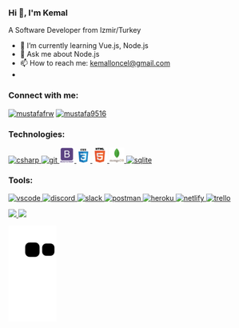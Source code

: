 ### Hi 👋, I'm Kemal

A Software Developer from Izmir/Turkey

- 🌱 I’m currently learning Vue.js, Node.js
- 💬 Ask me about Node.js
- 📫 How to reach me: kemalloncel@gmail.com
- 
### Connect with me:

<p align="left">
<a href="https://www.linkedin.com/in/kemaloncell/" rel="nofollow"><img align="center" src="https://camo.githubusercontent.com/b0d679e1e6f51de0daaaf64a827865ef3884b73b1902a3a42dc42dc56f925b1d/68747470733a2f2f76656c616e6f76617363756c61722e636f6d2f77702d636f6e74656e742f75706c6f6164732f323032302f30362f4c696e6b6564496e2e706e67" alt="mustafafrw" height="30" width="30" data-canonical-src="https://velanovascular.com/wp-content/uploads/2020/06/LinkedIn.png" style="max-width: 100%;"></a>
<a href="https://www.instagram.com/kemaloncell" rel="nofollow"><img align="center" src="https://camo.githubusercontent.com/c5c19c5a327e7adb30fe7f40b2a4e30433355e27dd48fb0393bc589412c25496/68747470733a2f2f75706c6f61642e77696b696d656469612e6f72672f77696b6970656469612f636f6d6d6f6e732f7468756d622f652f65372f496e7374616772616d5f6c6f676f5f323031362e7376672f3132303070782d496e7374616772616d5f6c6f676f5f323031362e7376672e706e67" alt="mustafa9516" height="30" width="30" data-canonical-src="https://upload.wikimedia.org/wikipedia/commons/thumb/e/e7/Instagram_logo_2016.svg/1200px-Instagram_logo_2016.svg.png" style="max-width: 100%;"></a>
</p>

### Technologies:
<p align="left"> 
<!-- <a href="https://developer.mozilla.org/en-US/docs/Web/JavaScript" rel="nofollow"> <img src="https://raw.githubusercontent.com/devicons/devicon/master/icons/javascript/javascript-original.svg" alt="javascript" width="30" height="30" style="max-width: 100%;"> </a> 
<a href="https://vuejs.org/" rel="nofollow"> <img src="https://raw.githubusercontent.com/devicons/devicon/master/icons/vuejs/vuejs-original-wordmark.svg" alt="vuejs" width="30" height="30" style="max-width: 100%;"> </a> -->
<!-- <a href="https://nuxtjs.org/" rel="nofollow"> <img src="https://camo.githubusercontent.com/f12c0a3b62012952e42b55631e2256b1f3f13ee799699d916ec37a589664805e/68747470733a2f2f64333377756272666b69306c36382e636c6f756466726f6e742e6e65742f366666333465633837363033313862393938383865653462373564316532363531373061383462392f36343739632f6c6f676f732f6e7578742e737667" alt="nuxtjs" width="30" height="30" data-canonical-src="https://d33wubrfki0l68.cloudfront.net/6ff34ec8760318b99888ee4b75d1e265170a84b9/6479c/logos/nuxt.svg" style="max-width: 100%;"> </a> -->
<!-- <a href="https://vuetifyjs.com/" rel="nofollow"> <img src="https://camo.githubusercontent.com/87e2c2c9dfa5c02dd478e3e6ea6a145aeaf22a8ecc9882f568cb8edb8810a0ae/68747470733a2f2f63646e2e767565746966796a732e636f6d2f646f63732f696d616765732f6c6f676f732f767565746966792d6c6f676f2d6461726b2d61746f6d2e737667" alt="vuetify" width="30" height="30" data-canonical-src="https://cdn.vuetifyjs.com/docs/images/logos/vuetify-logo-dark-atom.svg" style="max-width: 100%;"> </a> -->
<a href="https://docs.microsoft.com/en-us/dotnet/csharp/" rel="nofollow"> <img src="https://camo.githubusercontent.com/e5f1cbf59a8752f8a31ba28ea3b788daf4c188a84870865acfc16c5567bfd5ce/68747470733a2f2f7365656b6c6f676f2e636f6d2f696d616765732f432f632d73686172702d632d6c6f676f2d303246313737313442412d7365656b6c6f676f2e636f6d2e706e67" alt="csharp" width="27" height="30" data-canonical-src="https://seeklogo.com/images/C/c-sharp-c-logo-02F17714BA-seeklogo.com.png" style="max-width: 100%;"> </a>
<a href="https://git-scm.com/" rel="nofollow"> <img src="https://camo.githubusercontent.com/fbfcb9e3dc648adc93bef37c718db16c52f617ad055a26de6dc3c21865c3321d/68747470733a2f2f7777772e766563746f726c6f676f2e7a6f6e652f6c6f676f732f6769742d73636d2f6769742d73636d2d69636f6e2e737667" alt="git" width="30" height="30" data-canonical-src="https://www.vectorlogo.zone/logos/git-scm/git-scm-icon.svg" style="max-width: 100%;"> </a>
<a href="https://getbootstrap.com" rel="nofollow"> <img src="https://raw.githubusercontent.com/devicons/devicon/master/icons/bootstrap/bootstrap-plain-wordmark.svg" alt="bootstrap" width="30" height="30" style="max-width: 100%;"> </a>
<a href="https://www.w3schools.com/css/" rel="nofollow"> <img src="https://raw.githubusercontent.com/devicons/devicon/master/icons/css3/css3-original-wordmark.svg" alt="css3" width="28" height="28" style="max-width: 100%;"> </a> 
<a href="https://www.w3.org/html/" rel="nofollow"> <img src="https://raw.githubusercontent.com/devicons/devicon/master/icons/html5/html5-original-wordmark.svg" alt="html5" width="30" height="30" style="max-width: 100%;"> </a> 
<a href="https://www.mongodb.com/" rel="nofollow"> <img src="https://raw.githubusercontent.com/devicons/devicon/master/icons/mongodb/mongodb-original-wordmark.svg" alt="mongodb" width="30" height="30" style="max-width: 100%;"> </a>
<a href="https://www.sqlite.org/" rel="nofollow"> <img src="https://camo.githubusercontent.com/1b8a779f280e099e2d67ab949dad604e25ce0d321e66474c04430201790b3874/68747470733a2f2f7777772e766563746f726c6f676f2e7a6f6e652f6c6f676f732f73716c6974652f73716c6974652d69636f6e2e737667" alt="sqlite" width="30" height="30" data-canonical-src="https://www.vectorlogo.zone/logos/sqlite/sqlite-icon.svg" style="max-width: 100%;"> </a>
</p>

### Tools:

<a href="https://code.visualstudio.com/" rel="nofollow"> <img src="https://camo.githubusercontent.com/9f1816fe8f44878d77803324ce8e3e1c4d2afc4e3f167b237e93848d3597d4fc/68747470733a2f2f75706c6f61642e77696b696d656469612e6f72672f77696b6970656469612f636f6d6d6f6e732f7468756d622f392f39612f56697375616c5f53747564696f5f436f64655f312e33355f69636f6e2e7376672f3130323470782d56697375616c5f53747564696f5f436f64655f312e33355f69636f6e2e7376672e706e67" alt="vscode" width="30" height="30" data-canonical-src="https://upload.wikimedia.org/wikipedia/commons/thumb/9/9a/Visual_Studio_Code_1.35_icon.svg/1024px-Visual_Studio_Code_1.35_icon.svg.png" style="max-width: 100%;"> </a>
<a href="https://discord.com/" rel="nofollow"> <img src="https://camo.githubusercontent.com/9197204cb5fe8007252fd5b2b6cc47b9c4318e16836fe645eccd35941b9ecb9c/68747470733a2f2f63646e342e69636f6e66696e6465722e636f6d2f646174612f69636f6e732f6c6f676f732d616e642d6272616e64732f3531322f39315f446973636f72645f6c6f676f5f6c6f676f732d3531322e706e67" alt="discord" width="30" height="30" data-canonical-src="https://cdn4.iconfinder.com/data/icons/logos-and-brands/512/91_Discord_logo_logos-512.png" style="max-width: 100%;"> </a>
<a href="https://slack.com/intl/en-tr/" rel="nofollow"> <img src="https://camo.githubusercontent.com/73fdb461f704939668ec688c0e78b801cd5dd742c77e19b0bcc4284be5137158/68747470733a2f2f63646e2e6272616e64666f6c6465722e696f2f35483434324f33572f61732f706c3534366a2d376c65387a6b2d346e7a7a73312f536c61636b5f4d61726b5f5765622e706e67" alt="slack" width="37" height="37" data-canonical-src="https://cdn.brandfolder.io/5H442O3W/as/pl546j-7le8zk-4nzzs1/Slack_Mark_Web.png" style="max-width: 100%;"> </a>
<a href="https://postman.com" rel="nofollow"> <img src="https://camo.githubusercontent.com/93b32389bf746009ca2370de7fe06c3b5146f4c99d99df65994f9ced0ba41685/68747470733a2f2f7777772e766563746f726c6f676f2e7a6f6e652f6c6f676f732f676574706f73746d616e2f676574706f73746d616e2d69636f6e2e737667" alt="postman" width="30" height="30" data-canonical-src="https://www.vectorlogo.zone/logos/getpostman/getpostman-icon.svg" style="max-width: 100%;"> </a>
<a href="https://heroku.com" rel="nofollow"> <img src="https://camo.githubusercontent.com/df12cb598044a3f38efc1f45e3580558c324cf8789b79487125044eeebcc4dee/68747470733a2f2f7777772e766563746f726c6f676f2e7a6f6e652f6c6f676f732f6865726f6b752f6865726f6b752d69636f6e2e737667" alt="heroku" width="30" height="30" data-canonical-src="https://www.vectorlogo.zone/logos/heroku/heroku-icon.svg" style="max-width: 100%;"> </a>
<a href="https://www.netlify.com/" rel="nofollow"> <img src="https://camo.githubusercontent.com/c8a3dd0309eabdf69cf932a8450e2711307502a47703c54024f4678c41d497ba/68747470733a2f2f7777772e6e65746c6966792e636f6d2f696d672f70726573732f6c6f676f732f6c6f676f6d61726b2e706e67" alt="netlify" width="30" height="30" data-canonical-src="https://www.netlify.com/img/press/logos/logomark.png" style="max-width: 100%;"> </a>
<a href="https://trello.com/en" rel="nofollow"> <img src="https://camo.githubusercontent.com/5da402096f63fafffd2d8afacdecf0029aa989c899149f9836c135ab3d130a6d/68747470733a2f2f63646e2e69636f6e73636f75742e636f6d2f69636f6e2f667265652f706e672d3531322f7472656c6c6f2d362d3536393339352e706e67" alt="trello" width="30" height="30" data-canonical-src="https://cdn.iconscout.com/icon/free/png-512/trello-6-569395.png" style="max-width: 100%;"> </a>

<div>
  <a href="https://github.com/kemaloncell">
  <img height="180em" src="https://camo.githubusercontent.com/953dd37976777f858b122763c51efc2bfe824f9ac2349e54cb93d85ede1a0452/68747470733a2f2f6769746875622d726561646d652d73746174732e76657263656c2e6170702f6170693f757365726e616d653d7261666162616c6c6572696e692673686f775f69636f6e733d74727565267468656d653d64726163756c6126696e636c7564655f616c6c5f636f6d6d6974733d7472756526636f756e745f707269766174653d74727565" data-canonical-src="https://github-readme-stats.vercel.app/api?username=kemaloncell&amp;show_icons=true&amp;theme=dracula&amp;include_all_commits=true&amp;count_private=true" style="max-width: 100%;">
  <img height="180em" src="https://camo.githubusercontent.com/73dc596043c316d78c506d53f5c0e74709f261e552f7073aeadef8a1a561d966/68747470733a2f2f6769746875622d726561646d652d73746174732e76657263656c2e6170702f6170692f746f702d6c616e67732f3f757365726e616d653d7261666162616c6c6572696e69266c61796f75743d636f6d70616374266c616e67735f636f756e743d37267468656d653d64726163756c61" data-canonical-src="https://github-readme-stats.vercel.app/api/top-langs/?username=kemaloncell&amp;layout=compact&amp;langs_count=7&amp;theme=dracula" style="max-width: 100%;">
</a></div>

<p><a target="_blank" rel="noopener noreferrer" href="https://github.com/rafaballerini/rafaballerini/blob/output/github-contribution-grid-snake.svg"><img src="https://github.com/rafaballerini/rafaballerini/raw/output/github-contribution-grid-snake.svg" alt="Snake animation" style="max-width: 100%;"></a></p>

